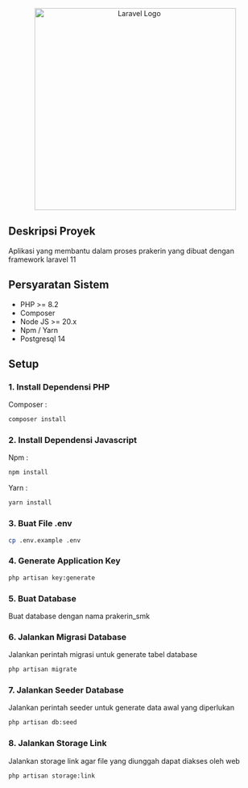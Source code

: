 <p align="center"><a href="https://laravel.com" target="_blank"><img src="https://raw.githubusercontent.com/laravel/art/master/logo-lockup/5%20SVG/2%20CMYK/1%20Full%20Color/laravel-logolockup-cmyk-red.svg" width="400" alt="Laravel Logo"></a></p>

## Deskripsi Proyek

Aplikasi yang membantu dalam proses prakerin yang dibuat dengan framework laravel 11

## Persyaratan Sistem

-   PHP >= 8.2
-   Composer
-   Node JS >= 20.x
-   Npm / Yarn
-   Postgresql 14

## Setup

### 1. Install Dependensi PHP

Composer :

```bash
composer install
```

### 2. Install Dependensi Javascript

Npm :

```bash
npm install
```

Yarn :

```bash
yarn install
```

### 3. Buat File .env

```bash
cp .env.example .env
```

### 4. Generate Application Key

```bash
php artisan key:generate
```

### 5. Buat Database

Buat database dengan nama prakerin_smk

### 6. Jalankan Migrasi Database

Jalankan perintah migrasi untuk generate tabel database

```bash
php artisan migrate
```

### 7. Jalankan Seeder Database

Jalankan perintah seeder untuk generate data awal yang diperlukan

```bash
php artisan db:seed
```

### 8. Jalankan Storage Link

Jalankan storage link agar file yang diunggah dapat diakses oleh web

```bash
php artisan storage:link
```
